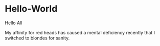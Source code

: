 # Hello-World

Hello All

My affinity for red heads has caused a mental deficiency recently that I switched to blondes for sanity.

